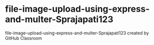 # file-image-upload-using-express-and-multer-Sprajapati123
file-image-upload-using-express-and-multer-Sprajapati123 created by GitHub Classroom
